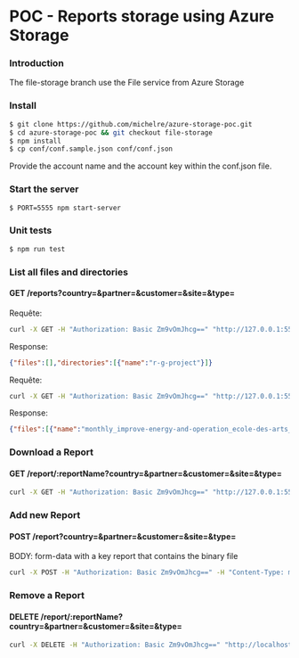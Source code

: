 # POC - Reports storage using Azure Storage

### Introduction
The file-storage branch use the File service from Azure Storage

### Install
```sh
$ git clone https://github.com/michelre/azure-storage-poc.git
$ cd azure-storage-poc && git checkout file-storage
$ npm install
$ cp conf/conf.sample.json conf/conf.json
```
Provide the account name and the account key within the conf.json file.

### Start the server
```sh
$ PORT=5555 npm start-server
```

### Unit tests

```sh
$ npm run test
```

### List all files and directories

#### GET /reports?country=<XXX>&partner=<XXX>&customer=<XXX>&site=<XXX>&type=<XXX>

Requête:
```sh
curl -X GET -H "Authorization: Basic Zm9vOmJhcg==" "http://127.0.0.1:5555/reports?country=france"
```
Response:
```json
{"files":[],"directories":[{"name":"r-g-project"}]}
```

Requête:
```sh
curl -X GET -H "Authorization: Basic Zm9vOmJhcg==" "http://127.0.0.1:5555/reports?country=france&partner=r%20g%20project&customer=stable-sites&site=m4&type=multi"
```
Response:
```json
{"files":[{"name":"monthly_improve-energy-and-operation_ecole-des-arts_fr_2016-08-01_2016-08-31.pdf","contentLength":"263112"}],"directories":[]}
```

### Download a Report

#### GET /report/:reportName?country=<XXX>&partner=<XXX>&customer=<XXX>&site=<XXX>&type=<XXX>

```sh
curl -X GET -H "Authorization: Basic Zm9vOmJhcg==" "http://127.0.0.1:5555/report/monthly_improve-energy-and-operation_ecole-des-arts_fr_2016-08-01_2016-08-31.pdf?country=france&partner=r%20g%20project&customer=stable-sites&site=m4&type=multi" > report.pdf
```

### Add new Report

#### POST /report?country=<XXX>&partner=<XXX>&customer=<XXX>&site=<XXX>&type=<XXX>
BODY: form-data with a key report that contains the binary file
```sh
curl -X POST -H "Authorization: Basic Zm9vOmJhcg==" -H "Content-Type: multipart/form-data" -F "report=@" "http://localhost:5555/report?country=France&partner=r%20g%20project&customer=stable-sites&site=m4&type=multi"
```

### Remove a Report

#### DELETE /report/:reportName?country=<XXX>&partner=<XXX>&customer=<XXX>&site=<XXX>&type=<XXX>

```sh
curl -X DELETE -H "Authorization: Basic Zm9vOmJhcg==" "http://localhost:5555/report/monthly_improve-energy-and-operation_ecole-des-arts_fr_2016-08-01_2016-08-31.pdf?country=France&partner=r%20g%20project&customer=stable-sites&site=m4&type=multi"
```
